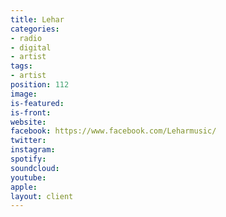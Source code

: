 ```yaml
---
title: Lehar
categories:
- radio
- digital
- artist
tags:
- artist
position: 112
image: 
is-featured: 
is-front: 
website: 
facebook: https://www.facebook.com/Leharmusic/
twitter: 
instagram: 
spotify: 
soundcloud: 
youtube: 
apple: 
layout: client
---
```


